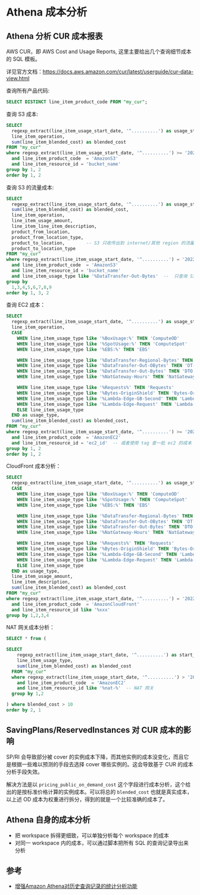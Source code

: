 # Athena 成本分析

## Athena 分析 CUR 成本报表

AWS CUR，即 AWS Cost and Usage Reports, 这里主要给出几个查询细节成本的 SQL 模板。

详见官方文档：https://docs.aws.amazon.com/cur/latest/userguide/cur-data-view.html

查询所有产品代码:

```sql
SELECT DISTINCT line_item_product_code FROM "my_cur";
```

查询 S3 成本:

```sql
SELECT
  regexp_extract(line_item_usage_start_date, '^..........') as usage_start_date,
  line_item_operation,
  sum(line_item_blended_cost) as blended_cost
FROM "my_cur"
where regexp_extract(line_item_usage_start_date, '^..........') >= '2021-11-28'
  and line_item_product_code  = 'AmazonS3'
  and line_item_resource_id = 'bucket_name'
group by 1, 2
order by 1, 2
```

查询 S3 的流量成本:

```sql
SELECT
  regexp_extract(line_item_usage_start_date, '^..........') as usage_start_date,
  sum(line_item_blended_cost) as blended_cost,
  line_item_operation,
  line_item_usage_amount,
  line_item_line_item_description,
  product_from_location,
  product_from_location_type,
  product_to_location,        -- S3 只收传出到 internet/其他 region 的流量成本
  product_to_location_type
FROM "my_cur"
where regexp_extract(line_item_usage_start_date, '^..........') = '2022-04-05'
  and line_item_product_code  = 'AmazonS3'
  and line_item_resource_id = 'bucket_name'
  and line_item_usage_type like '%DataTransfer-Out-Bytes'  --  只查询 S3 传出的流量成本
group by
  1,3,4,5,6,7,8,9
order by 1, 3, 2
```

查询 EC2 成本：

```sql
SELECT
  regexp_extract(line_item_usage_start_date, '^..........') as usage_start_date,
  line_item_operation,
  CASE
    WHEN line_item_usage_type like '%BoxUsage:%' THEN 'ComputeOD'
    WHEN line_item_usage_type like '%SpotUsage:%' THEN 'ComputeSpot'
    WHEN line_item_usage_type like '%EBS:%' THEN 'EBS'

    WHEN line_item_usage_type like '%DataTransfer-Regional-Bytes' THEN 'DTAZ'  -- Region 内（跨区）流量成本
    WHEN line_item_usage_type like '%DataTransfer-Out-OBytes' THEN 'DT-Origin'
    WHEN line_item_usage_type like '%DataTransfer-Out-Bytes' THEN 'DTO'
    WHEN line_item_usage_type like '%NatGateway-Hours' THEN 'NatGateway-Hours'

    WHEN line_item_usage_type like '%Requests%' THEN 'Requests'
    WHEN line_item_usage_type like '%Bytes-OriginShield' THEN 'Bytes-OriginShield'
    WHEN line_item_usage_type like '%Lambda-Edge-GB-Second' THEN 'Lambda-Edge-GB-Second'
    WHEN line_item_usage_type like '%Lambda-Edge-Request' THEN 'Lambda-Edge-Request'
    ELSE line_item_usage_type
  END as usage_type,  
  sum(line_item_blended_cost) as blended_cost,
FROM "my_cur"
where regexp_extract(line_item_usage_start_date, '^..........') >= '2021-12-27'
  and line_item_product_code  = 'AmazonEC2'
  and line_item_resource_id = 'ec2_id'  -- 或者使用 tag 查一批 ec2 的成本
group by 1, 2
order by 1, 2
```


CloudFront 成本分析：

```sql
SELECT
  regexp_extract(line_item_usage_start_date, '^..........') as usage_start_date,
  CASE
    WHEN line_item_usage_type like '%BoxUsage:%' THEN 'ComputeOD'
    WHEN line_item_usage_type like '%SpotUsage:%' THEN 'ComputeSpot'
    WHEN line_item_usage_type like '%EBS:%' THEN 'EBS'

    WHEN line_item_usage_type like '%DataTransfer-Regional-Bytes' THEN 'DTAZ'  -- Region 内（跨区）流量成本
    WHEN line_item_usage_type like '%DataTransfer-Out-OBytes' THEN 'DT-Origin'
    WHEN line_item_usage_type like '%DataTransfer-Out-Bytes' THEN 'DTO'
    WHEN line_item_usage_type like '%NatGateway-Hours' THEN 'NatGateway-Hours'

    WHEN line_item_usage_type like '%Requests%' THEN 'Requests'
    WHEN line_item_usage_type like '%Bytes-OriginShield' THEN 'Bytes-OriginShield'
    WHEN line_item_usage_type like '%Lambda-Edge-GB-Second' THEN 'Lambda-Edge-GB-Second'
    WHEN line_item_usage_type like '%Lambda-Edge-Request' THEN 'Lambda-Edge-Request'
    ELSE line_item_usage_type
  END as usage_type,  
  line_item_usage_amount,
  line_item_description,
  sum(line_item_blended_cost) as blended_cost
FROM "my_cur"
where regexp_extract(line_item_usage_start_date, '^..........') = '2022-03-25'
  and line_item_product_code  = 'AmazonCloudFront'
  and line_item_resource_id like '%xxx'
group by 1,2,3,4
```

NAT 网关成本分析：

```sql
SELECT * from (

SELECT
    regexp_extract(line_item_usage_start_date, '^..........') as start_date,
    line_item_usage_type,
    sum(line_item_blended_cost) as blended_cost
  FROM "my_cur"
  where regexp_extract(line_item_usage_start_date, '^..........') > '2021-11-23'
    and line_item_product_code  = 'AmazonEC2'
    and line_item_resource_id like '%nat-%'  -- NAT 网关
  group by 1,2

) where blended_cost > 10
order by 2, 1
```

## SavingPlans/ReservedInstances 对 CUR 成本的影响

SP/RI 会导致部分被 cover 的实例成本下降，而其他实例的成本没变化，而且它是根据一些难以预测的手段去选择 cover 哪些实例的。这会导致基于 CUR 的成本分析手段失效。

解决方法是以 `pricing_public_on_demand_cost` 这个字段进行成本分析，这个给出的是按标准价格计算的实例成本。可以将总的 `blended_cost` 也就是真实成本，以上述 OD 成本为权重进行拆分，得到的就是一个比较准确的成本了。

## Athena 自身的成本分析

- 把 workspace 拆得更细致，可以单独分析每个 workspace 的成本
- 对同一 workspace 内的成本，可以通过脚本把所有 SQL 的查询记录导出来分析


## 参考

- [增强Amazon Athena对历史查询记录的统计分析功能](https://aws.amazon.com/cn/blogs/china/enhance-amazon-athenas-statistical-analysis-function-for-historical-query-records/)
